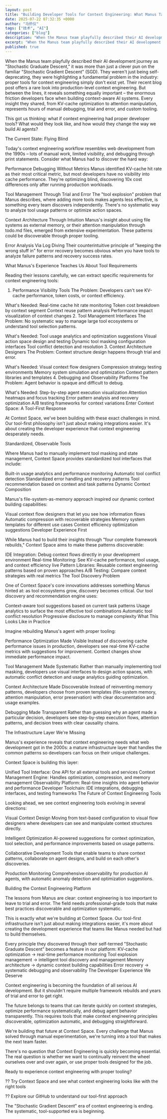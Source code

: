 ```yaml
---
layout: post
title: "Building Developer Tools for Context Engineering: What Manus Taught Us and What We're Building"
date: 2025-07-22 07:32:35 +0000
author: "马侨仪"
tags: ["技术", "AI"]
categories: ["blog"]
description: "When the Manus team playfully described their AI development journey as Stochastic Graduate Descent, it was more than just a clever pun on the familia..."
excerpt: "When the Manus team playfully described their AI development journey as Stochast..."
published: true
---
```


When the Manus team playfully described their AI development journey as "Stochastic Graduate Descent," it was more than just a clever pun on the familiar "Stochastic Gradient Descent" (SGD). They weren't just being self-deprecating, they were highlighting a fundamental problem in the industry: proper tools for context engineering simply don't exist yet.
Their recent blog post offers a rare look into production-level context engineering. But between the lines, it reveals something equally important – the enormous friction developers face when building context-aware AI systems. Every insight they shared, from KV-cache optimization to attention manipulation, represents hours of manual debugging, trial and error, and custom tooling.

This got us thinking: what if context engineering had proper developer tools? What would they look like, and how would they change the way we build AI agents?

The Current State: Flying Blind

Today's context engineering workflow resembles web development from the 1990s – lots of manual work, limited visibility, and debugging through print statements. Consider what Manus had to discover the hard way:

Performance Debugging Without Metrics
Manus identified KV-cache hit rate as their most critical metric, but most developers have no visibility into cache performance. They're optimizing blind, discovering 10x cost differences only after running production workloads.

Tool Management Through Trial and Error
The "tool explosion" problem that Manus describes, where adding more tools makes agents less effective, is something every team discovers independently. There's no systematic way to analyze tool usage patterns or optimize action spaces.

Context Architecture Through Intuition
Manus's insight about using file systems as external memory, or their attention manipulation through todo.md files, emerged from extensive experimentation. These patterns could be discoverable through proper tooling.

Error Analysis Via Log Diving
Their counterintuitive principle of "keeping the wrong stuff in" for error recovery becomes obvious when you have tools to analyze failure patterns and recovery success rates.

What Manus's Experience Teaches Us About Tool Requirements

Reading their lessons carefully, we can extract specific requirements for context engineering tools:

1. Performance Visibility Tools
The Problem: Developers can't see KV-cache performance, token costs, or context efficiency.

What's Needed:
Real-time cache hit rate monitoring
Token cost breakdown by context segment
Context reuse pattern analysis
Performance impact visualization of context changes
2. Tool Management Interfaces
The Problem: No systematic way to manage large tool ecosystems or understand tool selection patterns.

What's Needed:
Tool usage analytics and optimization suggestions
Visual action space design and testing
Dynamic tool masking configuration interfaces
Tool conflict detection and resolution
3. Context Architecture Designers
The Problem: Context structure design happens through trial and error.

What's Needed:
Visual context flow designers
Compression strategy testing environments
Memory system simulation and optimization
Context pattern libraries and templates
4. Debugging and Observability Platforms
The Problem: Agent behavior is opaque and difficult to debug.

What's Needed:
Step-by-step agent execution visualization
Attention heatmaps and focus tracking
Error pattern analysis and recovery optimization
A/B testing frameworks for context variations
Enter Context Space: A Tool-First Response

At Context Space, we've been building with these exact challenges in mind. Our tool-first philosophy isn't just about making integrations easier. It's about creating the developer experience that context engineering desperately needs.

Standardized, Observable Tools

Where Manus had to manually implement tool masking and state management, Context Space provides standardized tool interfaces that include:

Built-in usage analytics and performance monitoring
Automatic tool conflict detection
Standardized error handling and recovery patterns
Tool recommendation based on context and task patterns
Dynamic Context Composition

Manus's file-system-as-memory approach inspired our dynamic context building capabilities:

Visual context flow designers that let you see how information flows
Automatic compression with recoverable strategies
Memory system templates for different use cases
Context efficiency optimization suggestions
Developer Experience First

While Manus had to build their insights through "four complete framework rebuilds," Context Space aims to make these patterns discoverable:

IDE Integration: Debug context flows directly in your development environment
Real-time Monitoring: See KV-cache performance, tool usage, and context efficiency live
Pattern Libraries: Reusable context engineering patterns based on proven approaches
A/B Testing: Compare context strategies with real metrics
The Tool Discovery Problem

One of Context Space's core innovations addresses something Manus hinted at: as tool ecosystems grow, discovery becomes critical. Our tool discovery and recommendation engine uses:

Context-aware tool suggestions based on current task patterns
Usage analytics to surface the most effective tool combinations
Automatic tool conflict resolution
Progressive disclosure to manage complexity
What This Looks Like in Practice

Imagine rebuilding Manus's agent with proper tooling:

Performance Optimization Made Visible
Instead of discovering cache performance issues in production, developers see real-time KV-cache metrics with suggestions for improvement. Context changes show immediate performance impact.

Tool Management Made Systematic
Rather than manually implementing tool masking, developers use visual interfaces to design action spaces, with automatic conflict detection and usage analytics guiding optimization.

Context Architecture Made Discoverable
Instead of reinventing memory patterns, developers choose from proven templates (file-system memory, attention manipulation, error preservation) with clear documentation and usage examples.

Debugging Made Transparent
Rather than guessing why an agent made a particular decision, developers see step-by-step execution flows, attention patterns, and decision trees with clear causality chains.

The Infrastructure Layer We're Missing

Manus's experience reveals that context engineering needs what web development got in the 2000s: a mature infrastructure layer that handles the common patterns so developers can focus on their unique challenges.

Context Space is building this layer:

Unified Tool Interface: One API for all external tools and services
Context Management Engine: Handles optimization, compression, and memory management
Observability Platform: Real-time insights into agent behavior and performance
Developer Toolchain: IDE integrations, debugging interfaces, and testing frameworks
The Future of Context Engineering Tools

Looking ahead, we see context engineering tools evolving in several directions:

Visual Context Design
Moving from text-based configuration to visual flow designers where developers can see and manipulate context structures directly.

Intelligent Optimization
AI-powered suggestions for context optimization, tool selection, and performance improvements based on usage patterns.

Collaborative Development
Tools that enable teams to share context patterns, collaborate on agent designs, and build on each other's discoveries.

Production Monitoring
Comprehensive observability for production AI agents, with automatic anomaly detection and optimization suggestions.

Building the Context Engineering Platform

The lessons from Manus are clear: context engineering is too important to leave to trial and error. The field needs professional-grade tools that make best practices discoverable and optimization systematic.

This is exactly what we're building at Context Space. Our tool-first infrastructure isn't just about making integrations easier, it's more about creating the development experience that teams like Manus needed but had to build themselves.

Every principle they discovered through their self-termed "Stochastic Graduate Descent" becomes a feature in our platform:
KV-cache optimization → real-time performance monitoring
Tool explosion management → intelligent tool discovery and management
Memory architecture → dynamic context building capabilities
Error recovery → systematic debugging and observability
The Developer Experience We Deserve

Context engineering is becoming the foundation of all serious AI development. But it shouldn't require multiple framework rebuilds and years of trial and error to get right.

The future belongs to teams that can iterate quickly on context strategies, optimize performance systematically, and debug agent behavior transparently. This requires tools that make context engineering principles discoverable, optimization automatic, and debugging straightforward.

We're building that future at Context Space. Every challenge that Manus solved through manual experimentation, we're turning into a tool that makes the next team faster.

There's no question that Context Engineering is quickly becoming essential. The real question is whether we want to continually reinvent the wheel ourselves over and over again, or use proper tools designed for the job.

Ready to experience context engineering with proper tooling?

?? Try Context Space and see what context engineering looks like with the right tools

?? Explore our GitHub to understand our tool-first approach

The "Stochastic Gradient Descent" era of context engineering is ending. The systematic, tool-supported era is beginning.

